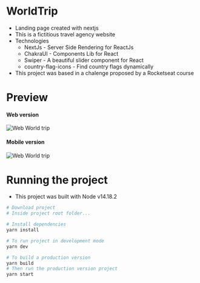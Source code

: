 # WorldTrip

- Landing page created with nextjs
- This is a fictitious travel agency website
- Technologies
  - NextJs - Server Side Rendering for ReactJs
  - ChakraUI - Components Lib for React
  - Swiper - A beautiful slider component for React
  - country-flag-icons - Find country flags dynamically
- This project was based in a chalenge proposed by a Rocketseat course

# Preview

#### Web version

![Web World trip](./preview/worldtrip_web.gif)

#### Mobile version

![Web World trip](./preview/worldtrip_mobile.gif)

# Running the project

- This project was built with Node v14.18.2

```bash
# Download project
# Inside project root folder...

# Install dependencies
yarn install

# To run project in development mode
yarn dev

# To build a production version
yarn build
# Then run the production version project
yarn start
```
